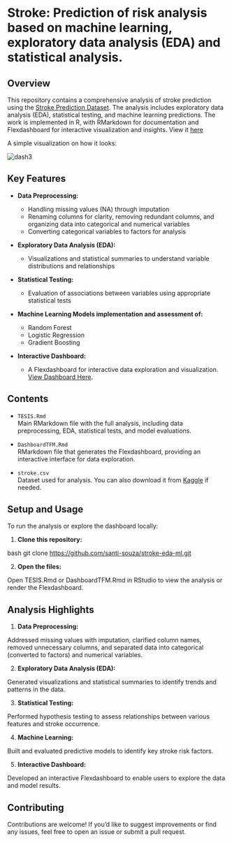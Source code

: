 # Stroke: Prediction of risk analysis based on machine learning, exploratory data analysis (EDA) and statistical analysis.

## Overview

This repository contains a comprehensive analysis of stroke prediction using the [Stroke Prediction Dataset](https://www.kaggle.com/datasets/fedesoriano/stroke-prediction-dataset). The analysis includes exploratory data analysis (EDA), statistical testing, and machine learning predictions. The work is implemented in R, with RMarkdown for documentation and Flexdashboard for interactive visualization and insights. View it [here](https://santisouza.shinyapps.io/DashboardTFM/)

A simple visualization on how it looks: 

![dash3](https://github.com/user-attachments/assets/261abf9a-ae03-4d9e-a39b-599b58a312a5)

## Key Features

- **Data Preprocessing:** 
    - Handling missing values (NA) through imputation
    - Renaming columns for clarity, removing redundant columns, and organizing data into categorical and numerical variables
    - Converting categorical variables to factors for analysis

- **Exploratory Data Analysis (EDA):** 
    - Visualizations and statistical summaries to understand variable distributions and relationships

- **Statistical Testing:** 
    - Evaluation of associations between variables using appropriate statistical tests

- **Machine Learning Models implementation and assessment of:** 
    - Random Forest
    - Logistic Regression
    - Gradient Boosting

- **Interactive Dashboard:** 
    - A Flexdashboard for interactive data exploration and visualization. [View Dashboard Here](https://santisouza.shinyapps.io/DashboardTFM/).

## Contents

- `TESIS.Rmd`  
  Main RMarkdown file with the full analysis, including data preprocessing, EDA, statistical tests, and model evaluations.

- `DashboardTFM.Rmd`  
  RMarkdown file that generates the Flexdashboard, providing an interactive interface for data exploration.

- `stroke.csv`  
  Dataset used for analysis. You can also download it from [Kaggle](https://www.kaggle.com/datasets/fedesoriano/stroke-prediction-dataset) if needed.

## Setup and Usage

To run the analysis or explore the dashboard locally:

1. **Clone this repository:**

bash
git clone https://github.com/santi-souza/stroke-eda-ml.git

2. **Open the files:**

Open TESIS.Rmd or DashboardTFM.Rmd in RStudio to view the analysis or render the Flexdashboard.

## Analysis Highlights

1. **Data Preprocessing:**

Addressed missing values with imputation, clarified column names, removed unnecessary columns, and separated data into categorical (converted to factors) and numerical variables.

2. **Exploratory Data Analysis (EDA):**

Generated visualizations and statistical summaries to identify trends and patterns in the data.

3. **Statistical Testing:**

Performed hypothesis testing to assess relationships between various features and stroke occurrence.

4. **Machine Learning:**

Built and evaluated predictive models to identify key stroke risk factors.

5. **Interactive Dashboard:**

Developed an interactive Flexdashboard to enable users to explore the data and model results.

## Contributing

Contributions are welcome! If you’d like to suggest improvements or find any issues, feel free to open an issue or submit a pull request.
